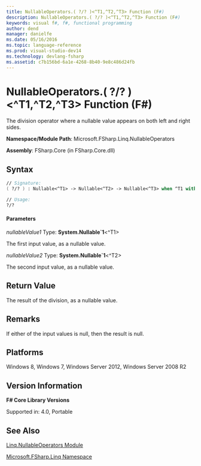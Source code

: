 ```yaml
---
title: NullableOperators.( ?/? )<^T1,^T2,^T3> Function (F#)
description: NullableOperators.( ?/? )<^T1,^T2,^T3> Function (F#)
keywords: visual f#, f#, functional programming
author: dend
manager: danielfe
ms.date: 05/16/2016
ms.topic: language-reference
ms.prod: visual-studio-dev14
ms.technology: devlang-fsharp
ms.assetid: c7b156bd-6a1e-4268-8b40-9e8c486d24fb
---
```


# NullableOperators.( ?/? )<^T1,^T2,^T3> Function (F#)

The division operator where a nullable value appears on both left and right sides.

**Namespace/Module Path**: Microsoft.FSharp.Linq.NullableOperators

**Assembly**: FSharp.Core (in FSharp.Core.dll)


## Syntax

```fsharp
// Signature:
( ?/? ) : Nullable<^T1> -> Nullable<^T2> -> Nullable<^T3> when ^T1 with static member (/) and ^T1 : (new : unit ->  ^T1) and ^T1 : struct and ^T1 :> ValueType and ^T2 with static member (/) and ^T2 : (new : unit ->  ^T2) and ^T2 : struct and ^T2 :> ValueType and ^T3 : (new : unit ->  ^T3) and ^T3 : struct and ^T3 :> ValueType

// Usage:
?/?
```

#### Parameters
*nullableValue1*
Type: **System.Nullable&#96;1**&lt;^T1&gt;


The first input value, as a nullable value.


*nullableValue2*
Type: **System.Nullable&#96;1**&lt;^T2&gt;


The second input value, as a nullable value.

## Return Value
The result of the division, as a nullable value.


## Remarks
If either of the input values is null, then the result is null.


## Platforms
Windows 8, Windows 7, Windows Server 2012, Windows Server 2008 R2


## Version Information
**F# Core Library Versions**

Supported in: 4.0, Portable

## See Also
[Linq.NullableOperators Module](Linq.NullableOperators-Module-%5BFSharp%5D.md)

[Microsoft.FSharp.Linq Namespace](Microsoft.FSharp.Linq-Namespace-%5BFSharp%5D.md)
